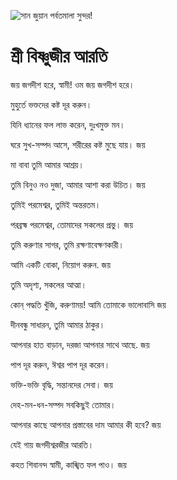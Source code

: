 ![সান জুয়ান পর্বতমালা সুন্দর!](lib/assets/images/artis/img.png "সান জুয়ান পর্বতমালা")

# শ্রী বিষ্ণুজীর আরতি

জয় জগদীশ হরে, স্বামী! ওম জয় জগদীশ হরে।

মুহুর্তে ভক্তদের কষ্ট দূর করুন।

যিনি ধ্যানের ফল লাভ করেন, দুঃখমুক্ত মন।

ঘরে সুখ-সম্পদ আসে, শরীরের কষ্ট মুছে যায়। জয়

মা বাবা তুমি আমার আশ্রয়।

তুমি বিনুও নও দুজা, আমার আশা করা উচিত। জয়

তুমিই পরমেশ্বর, তুমিই অন্তরতম।

পরব্রহ্ম পরমেশ্বর, তোমাদের সকলের প্রভু। জয়

তুমি করুণার সাগর, তুমি রক্ষণাবেক্ষণকারী।

আমি একটি বোকা, নিয়োগ করুন. জয়

তুমি অদৃশ্য, সকলের আত্মা।

কোন্ পদ্ধতি খুঁজি, করুণাময়! আমি তোমাকে ভালোবাসি জয়

দীনবন্ধু সাধারন, তুমি আমার ঠাকুর।

আপনার হাত বাড়ান, দরজা আপনার সাথে আছে. জয়

পাপ দূর করুন, ঈশ্বর পাপ দূর করেন।

ভক্তি-ভক্তি বৃদ্ধি, সন্তানদের সেবা। জয়

দেহ-মন-ধন-সম্পদ সবকিছুই তোমার।

আপনার কাছে আপনার প্রস্তাবের দাম আমার কী হবে? জয়

যেই গায় জগদীশ্বরজীর আরতি।

কহত শিবানন্দ স্বামী, কাঙ্খিত ফল পাও। জয়